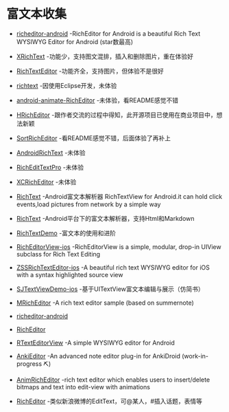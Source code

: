 # 富文本收集

- [richeditor-android](https://github.com/wasabeef/richeditor-android) -RichEditor for Android is a beautiful Rich Text WYSIWYG Editor for Android (star数最高)

- [XRichText](https://github.com/sendtion/XRichText) -功能少，支持图文混排，插入和删除图片，重在体验好

- [RichTextEditor](https://github.com/huzhenjie/RichTextEditor) -功能齐全，支持图片，但体验不是很好

- [richtext](https://github.com/fancylee/richtext) -因使用Eclipse开发，未体验

- [android-animate-RichEditor](https://github.com/xmuSistone/android-animate-RichEditor) -未体验，看README感觉不错

- [HRichEditor](https://github.com/huangdali/HRichEditor) -跟作者交流的过程中得知，此开源项目已使用在商业项目中，想法新颖

- [SortRichEditor](https://github.com/Hitomis/SortRichEditor) -看README感觉不错，后面体验了再补上

- [AndroidRichText](https://github.com/Luction/AndroidRichText) -未体验

- [RichEditTextPro](https://github.com/aishang5wpj/RichEditTextPro) -未体验

- [XCRichEditor](https://github.com/jczmdeveloper/XCRichEditor) -未体验

- [RichText](https://github.com/moonChenHaohui/RichText) -Android富文本解析器 RichTextView for Android.it can hold click events,load pictures from network by a simple way

- [RichText](https://github.com/zzhoujay/RichText) -Android平台下的富文本解析器，支持Html和Markdown

- [RichTextDemo](https://github.com/xiong199208/RichTextDemo) -富文本的使用和进阶

- [RichEditorView-ios](https://github.com/cjwirth/RichEditorView) -RichEditorView is a simple, modular, drop-in UIView subclass for Rich Text Editing

- [ZSSRichTextEditor-ios](https://github.com/nnhubbard/ZSSRichTextEditor) -A beautiful rich text WYSIWYG editor for iOS with a syntax highlighted source view

- [SJTextViewDemo-ios](https://github.com/576410448/SJTextViewDemo) -基于UITextView富文本编辑与展示（仿简书）

- [MRichEditor](https://github.com/Even201314/MRichEditor) -A rich text editor sample (based on summernote)

- [richeditor-android](https://github.com/luozhimin0918/richeditor-android)

- [RichEditor](https://github.com/tz-xiaomage/RichEditor)

- [RTextEditorView](https://github.com/jkennethcarino/RTextEditorView) -A simple WYSIWYG editor for Android

- [AnkiEditor](https://github.com/jkennethcarino/AnkiEditor) -An advanced note editor plug-in for AnkiDroid (work-in-progress :pick:)

- [AnimRichEditor](https://github.com/xmuSistone/AnimRichEditor) -rich text editor which enables users to insert/delete bitmaps and text into edit-view with animations

- [RichEditor](https://github.com/JustYJQ/RichEditor) -类似新浪微博的EditText，可@某人，#插入话题，表情等

